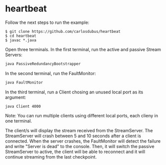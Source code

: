 # heartbeat

Follow the next steps to run the example:

```
$ git clone https://github.com/carlosdubus/heartbeat
$ cd heartbeat
$ javac *.java
```
Open three terminals.
In the first terminal, run the active and passive Stream Servers:
```sh
java PassiveRedundancyBootstrapper
```

In the second terminal, run the FaultMonitor:
```sh
java FaultMonitor
```

In the third terminal, run a Client chosing an unused local port as its argument:
```
java Client 4000
```
Note: You can run multiple clients using different local ports, each clieny in one terminal.

The client/s will display the stream received from the StreamServer. The StreamServer will crash between 5 and 10 seconds after a client is connected. When the server crashes, the FaultMonitor will detect the failure and write "Server is dead" to the console. Then, it will switch the passive StreamServer to active, the client will be able to reconnect and it will continue streaming from the last checkpoint.
